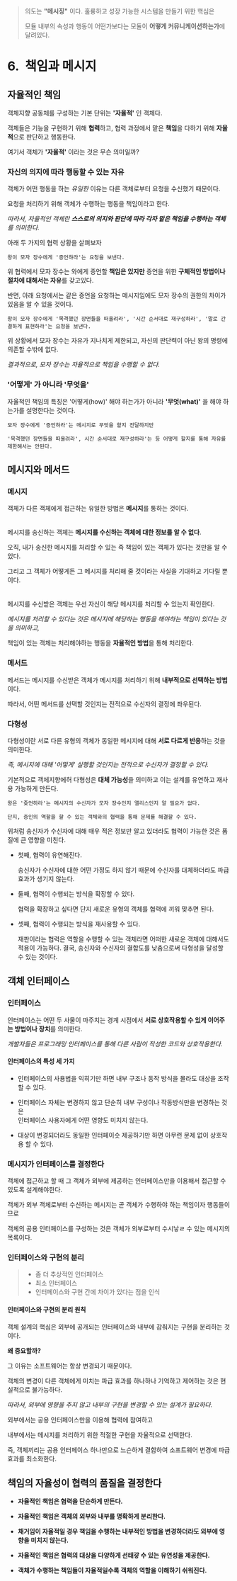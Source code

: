 > 의도는 **"메시징"** 이다. 훌륭하고 성장 가능한 시스템을 만들기 위한 핵심은  
>
> 모듈 내부의 속성과 행동이 어떤가보다는 모듈이 **어떻게 커뮤니케이션하는가**에 달려있다.

6.&nbsp; 책임과 메시지
==
## 자율적인 책임
객체지향 공동체를 구성하는 기본 단위는 **'자율적'** 인 객체다.

객체들은 기능을 구현하기 위해 **협력**하고, 협력 과정에서 맡은 **책임**을 다하기 위해 **자율적**으로 판단하고 행동한다.

여기서 객체가 **'자율적'** 이라는 것은 무슨 의미일까?

### 자신의 의지에 따라 행동할 수 있는 자유
객체가 어떤 행동을 하는 *유일한* 이유는 다른 객체로부터 요청을 수신했기 때문이다.

요청을 처리하기 위해 객체가 수행하는 행동을 책임이라고 한다.

*따라서, 자율적인 객체란 **스스로의 의지와 판단에 따라 각자 맡은 책임을 수행하는 객체**를 의미한다.*

아래 두 가지의 협력 상황을 살펴보자

    왕이 모자 장수에게 '증언하라'는 요청을 보낸다.

위 협력에서 모자 장수는 와에게 증언할 **책임은 있지만** 증언을 위한 **구체적인 방법이나 절차에 대해서는 자유**를 갖고있다.

반면, 아래 요청에서는 같은 증언을 요청하는 메시지임에도 모자 장수의 권한의 차이가 있음을 알 수 있을 것이다.

    왕이 모자 장수에게 '목격했던 장면들을 떠올려라', '시간 순서대로 재구성하라', '말로 간결하게 표현하라'는 요청을 보낸다.

위 상황에서 모자 장수는 자유가 지나치게 제한되고, 자신의 판단력이 아닌 왕의 명령에 의존할 수밖에 없다.

*결과적으로,  모자 장수는 자율적으로 책임을 수행할 수 없다.*

### '어떻게' 가 아니라 '무엇을'
자율적인 책임의 특징은 '어떻게(how)' 해야 하는가가 아니라 **'무엇(what)'** 을 해야 하는가를 설명한다는 것이다.

    모자 장수에게 '증언하라'는 메시지로 무엇을 할지 전달하지만 

    '목격했던 장면들을 떠올려라', 시간 순서대로 재구성하라'는 등 어떻게 할지를 통해 자유를 제한해서는 안된다.


## 메시지와 메서드
### 메시지
객체가 다른 객체에게 접근하는 유일한 방법은 **메시지**를 통하는 것이다.
<br/> <br/> <br/>
메시지를 송신하는 객체는 **메시지를 수신하는 객체에 대한 정보를 알 수 없다**.

오직, 내가 송신한 메시지를 처리할 수 있는 즉 책임이 있는 객체가 있다는 것만을 알 수 있다.

그리고 그 객체가 어떻게든 그 메시지를 처리해 줄 것이라는 사실을 기대하고 기다릴 뿐이다.
<br/> <br/> <br/>
메시지를 수신받은 객체는 우선 자신이 해당 메시지를 처리할 수 있는지 확인한다.

*메시지를 처리할 수 있다는 것은 메시지에 해당하는 행동을 해야하는 책임이 있다는 것을 의미하고,*

책임이 있는 객체는 처리해야하는 행동을 **자율적인 방법**을 통해 처리한다.

### 메서드
메서드는 메시지를 수신받은 객체가 메시지를 처리하기 위해 **내부적으로 선택하는 방법**이다.

따라서, 어떤 메서드를 선택할 것인지는 전적으로 수신자의 결정에 좌우된다.

### 다형성
다형성이란 서로 다른 유형의 객체가 동일한 메시지에 대해 **서로 다르게 반응**하는 것을 의미한다.

*즉, 메시지에 대해 '어떻게' 실행할 것인지는 전적으로 수신자가 결정할 수 있다.*

기본적으로 객체지향에허 다형성은 **대체 가능성**을 의미하고 이는 설계를 유연하고 재사용 가능하게 만든다.

    왕은 '즞언하라'는 메시지의 수신자가 모자 장수인지 앨리스인지 알 필요가 없다.

    단지, 증인의 역할을 할 수 있는 객체와의 협력을 통해 문제를 해결할 수 있다.

위처럼 송신자가 수신자에 대해 매우 적은 정보만 알고 있더라도 협력이 가능한 것은 품질에 큰 영향을 미친다.

- 첫째, 협력이 유연해진다.

    
    송신자가 수신자에 대한 어떤 가정도 하지 않기 때문에 수신자를 대체하더라도 파급효과가 생기지 않는다.
- 둘째, 협력이 수행되는 방식을 확장할 수 있다.


    협력을 확장하고 싶다면 단지 새로운 유형의 객체를 협력에 끼워 맞추면 된다.
- 셋째, 협력이 수행되는 방식을 재사용할 수 있다.


    재판이라는 협력은 역할을 수행할 수 있는 객체라면 어떠한 새로운 객체에 대해서도 적용이 가능하다.
결국, 송신자와 수신자의 결합도를 낮춤으로써 다형성을 달성할 수 있는 것이다.

## 객체 인터페이스
### 인터페이스
인터페이스는 어떤 두 사물이 마주치는 경계 시점에서 **서로 상호작용할 수 있게 이어주는 방법이나 장치**를 의미한다.

*개발자들은 프로그래밍 인터페이스를 통해 다른 사람이 작성한 코드와 상호작용한다.*

#### 인터페이스의 특성 세 가지
- 인터페이스의 사용법을 익히기만 하면 내부 구조나 동작 방식을 몰라도 대상을 조작할 수 있다.


- 인터페이스 자체는 변경하지 않고 단순히 내부 구성이나 작동방식만을 변경하는 것은  
인터페이스 사용자에게 어떤 영향도 미치지 않는다.
   

- 대상이 변경되더라도 동일한 인터페이슷 제공하기만 하면 아무런 문제 없이 상호작용 할 수 있다.

### 메시지가 인터페이스를 결정한다
객체에 접근하고 할 때 그 객체가 외부에 제공하는 인터페이스만을 이용해서 접근할 수 있도록 설계해야한다.

객체가 외부 객체로부터 수신하는 메시지는 곧 객체가 수행하야 하는 책임이자 행동들이므로

객체의 공용 인터페이스를 구성하는 것은 객체가 외부로부터 수시낳ㄹ 수 있는 메시지의 목록이다.

### 인터페이스와 구현의 분리
> - 좀 더 추상적인 인터페이스
> - 최소 인터페이스
> - 인터페이스와 구현 간에 차이가 있다는 점을 인식
#### 인터페이스와 구현의 분리 원칙
객체 설계의 핵심은 외부에 공개되는 인터페이스와 내부에 감춰지는 구현을 분리하는 것이다.

**왜 중요할까?**

그 이유는 소프트웨어는 항상 변경되기 때문이다.

객체의 변경이 다른 객체에게 미치는 파급 효과를 하나하나 기억하고 제어하는 것은 현실적으로 불가능하다.

*따라서, 외부에 영향을 주지 않고 내부의 구현을 변경할 수 있는 설계가 필요하다.*

외부에서는 공용 인터페이스만을 이용해 협력에 참여하고

내부에서는 메시지를 처리하기 위한 적절한 구현을 자율적으로 선택한다.

즉, 객체끼리는 공용 인터페이스 하나만으로 느슨하게 결합하여 소프트웨어 변경에 파급 효과를 최소화한다.

## 책임의 자율성이 협력의 품질을 결정한다

- **자율적인 책임은 협력을 단순하게 만든다.**


- **자율적인 책임은 객체의 외부와 내부를 명확하게 분리한다.**


- **채거임이 자율적일 경우 책임을 수행하는 내부적인 방법을 변경하더라도 외부에 영향을 미치지 않는다.**


- **자율적인 책임은 협력의 대상을 다양하게 선태갛 수 있는 유연성을 제공한다.**


- **객체가 수행하는 책임들이 자율적일수록 객체의 역할을 이해하기 쉬워진다.**